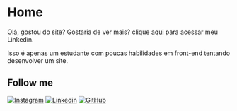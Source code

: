 # Home
Olá, gostou do site? Gostaria de ver mais? clique [aqui](https://www.linkedin.com/in/carloseduardorodriguesferreira/)
para acessar meu Linkedin.

Isso é apenas um estudante com poucas habilidades em front-end tentando desenvolver um site. 


## Follow me

[![Instagram](https://img.shields.io/badge/Instagram-E4405F?style=for-the-badge&logo=instagram&logoColor=white)](https://www.instagram.com/eduaxdo_/)
[![Linkedin](https://img.shields.io/badge/LinkedIn-0077B5?style=for-the-badge&logo=linkedin&logoColor=white)](https://www.linkedin.com/in/carloseduardorodriguesferreira/)
[![GitHub](https://img.shields.io/badge/GitHub-100000?style=for-the-badge&logo=github&logoColor=white)](https://github.com/Forevit)